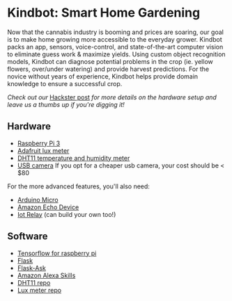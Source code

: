 # Kindbot: Smart Home Gardening

Now that the cannabis industry is booming and prices are soaring, our goal is to make home growing more
accessible to the everyday grower. Kindbot packs an app, sensors, voice-control, and state-of-the-art computer vision to
eliminate guess work & maximize yields. Using custom object recognition models, Kindbot can diagnose potential problems
in the crop (ie. yellow flowers, over/under watering) and provide harvest predictions. For the novice without years of
experience, Kindbot helps provide domain knowledge to ensure a successful crop.

*Check out our* [Hackster post](https://www.hackster.io/kindbot/kindbot-smart-home-gardening-4c218a) *for more details
on the hardware setup and leave us a thumbs up if you're digging it!*

## Hardware
* [Raspberry Pi 3](https://www.amazon.com/Raspberry-Pi-RASPBERRYPI3-MODB-1GB-Model-Motherboard/dp/B01CD5VC92/ref=sr_1_3?s=pc&ie=UTF8&qid=1519413510&sr=1-3&keywords=raspberry+pi+3&dpID=51Vt9f26ryL&preST=_SX300_QL70_&dpSrc=srch)
* [Adafruit lux meter](https://www.adafruit.com/product/439)
* [DHT11 temperature and humidity meter](https://www.adafruit.com/product/386)
* [USB camera](https://www.amazon.com/gp/product/B01N07OHYF/ref=oh_aui_detailpage_o01_s01?ie=UTF8&psc=1)
If you opt for a cheaper usb camera, your cost should be < $80

For the more advanced features, you'll also need:
* [Arduino Micro](https://www.amazon.com/gp/product/B00AFY2S56/ref=oh_aui_detailpage_o03_s00?ie=UTF8&psc=1)
* [Amazon Echo Device](https://www.amazon.com/Amazon-VN94DQ-Echo-Spot-Black/dp/B073SQYXTW/ref=sr_1_1?s=electronics&ie=UTF8&qid=1519413690&sr=1-1&keywords=alexa+echo+spot&dpID=41%252BK4pC74XL&preST=_SY300_QL70_&dpSrc=srch)
* [Iot Relay](https://www.adafruit.com/product/2935) (can build your own too!)


## Software
* [Tensorflow for raspberry pi](https://github.com/samjabrahams/tensorflow-on-raspberry-pi)
* [Flask](http://flask.pocoo.org/)
* [Flask-Ask](http://flask-ask.readthedocs.io/en/latest/)
* [Amazon Alexa Skills](https://developer.amazon.com/alexa-skills-kit)
* [DHT11 repo](https://github.com/szazo/DHT11_Python)
* [Lux meter repo](https://github.com/lexruee/tsl2561)

